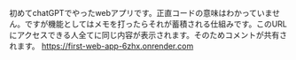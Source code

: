 初めてchatGPTでやったwebアプリです。正直コードの意味はわかっていません。ですが機能としてはメモを打ったらそれが蓄積される仕組みです。このURLにアクセスできる人全てに同じ内容が表示されます。そのためコメントが共有されます。
https://first-web-app-6zhx.onrender.com

